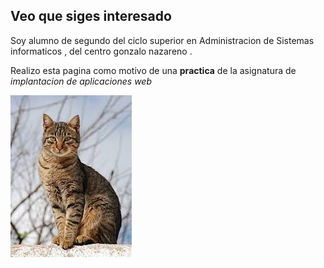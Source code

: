 ## Veo que siges interesado 

Soy alumno de segundo del ciclo superior en Administracion de Sistemas informaticos  , del centro gonzalo nazareno .

Realizo esta pagina como motivo  de una **practica** de la asignatura de *implantacion de aplicaciones web* 

![Aqui teneis una foto de un gato](./gato.jpg)
